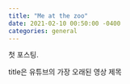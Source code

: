 ```yaml
---
title: "Me at the zoo"
date: 2021-02-10 00:50:00 -0400
categories: general
---
```


첫 포스팅.

title은 유튜브의 가장 오래된 영상 제목
